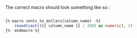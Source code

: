 The correct macro should look something like so  :

```sql

{% macro cents_to_dollars(column_name) -%}
    round(cast(({{ column_name }} / 100) as numeric), 2)
{%- endmacro %}

```